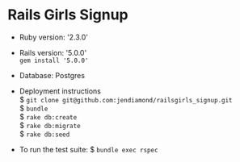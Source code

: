 # Rails Girls Signup

* Ruby version: '2.3.0'

* Rails version: '5.0.0'  
`gem install '5.0.0'`

* Database: Postgres

* Deployment instructions  
$ `git clone git@github.com:jendiamond/railsgirls_signup.git`  
$ `bundle`  
$ `rake db:create`  
$ `rake db:migrate`  
$ `rake db:seed`

* To run the test suite: $ `bundle exec rspec`
